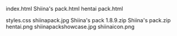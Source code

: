 index.html
Shiina's pack.html
hentai pack.html

styles.css
shiinapack.jpg
Shiina's pack 1.8.9.zip
Shiina's pack.zip
hentai.png
shiinapackshowcase.jpg
shiinaicon.png